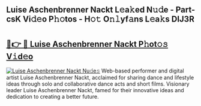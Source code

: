 ## Luise Aschenbrenner Nackt L𝚎a𝚔ed N𝚞𝚍e - Part-csK Vi𝚍𝚎o P𝚑𝚘tos - H𝚘𝚝 O𝚗𝚕yf𝚊ns L𝚎a𝚔s DIJ3R

# <h2><a href="http://kf8waj.oniu.top/?m=Luise+Aschenbrenner+Nackt">🔗👉 🔴 Luise Aschenbrenner Nackt P𝚑ot𝚘𝚜 V𝚒d𝚎o</a></h2>

[![Luise Aschenbrenner Nackt Nu𝚍e𝚜](https://i.imgur.com/0qMVB7G.gif)](http://kf8waj.oniu.top/?m=Luise+Aschenbrenner+Nackt)
Web-based performer and digital artist Luise Aschenbrenner Nackt, acclaimed for sharing dance and lifestyle ideas through solo and collaborative dance acts and short films. Visionary leader Luise Aschenbrenner Nackt, famed for their innovative ideas and dedication to creating a better future.  
